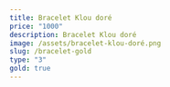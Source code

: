 ```yaml
---
title: Bracelet Klou doré
price: "1000"
description: Bracelet Klou doré
image: /assets/bracelet-klou-doré.png
slug: /bracelet-gold
type: "3"
gold: true
---
```

